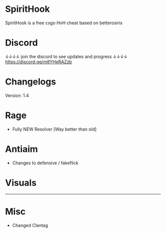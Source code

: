 # SpiritHook
SpiritHook is a free csgo HvH cheat based on betterosiris
# Discord
↓↓↓↓ join the discord to see updates and progress ↓↓↓↓                                                                                
        https://discord.gg/m8YHeRAZzb

# Changelogs

Version: 1.4

# Rage
+ Fully NEW Resolver [Way better than old]

# Antiaim
+ Changes to defensive / fakeflick
  
# Visuals
---

# Misc
+ Changed Clantag
